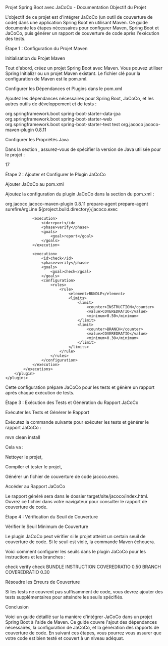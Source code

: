 Projet Spring Boot avec JaCoCo - Documentation
Objectif du Projet

L'objectif de ce projet est d'intégrer JaCoCo (un outil de couverture de code) dans une application Spring Boot en utilisant Maven. Ce guide documente les étapes nécessaires pour configurer Maven, Spring Boot et JaCoCo, puis générer un rapport de couverture de code après l'exécution des tests.

Étape 1 : Configuration du Projet Maven

Initialisation du Projet Maven

Tout d'abord, créez un projet Spring Boot avec Maven. Vous pouvez utiliser Spring Initializr ou un projet Maven existant. Le fichier clé pour la configuration de Maven est le pom.xml.

Configurer les Dépendances et Plugins dans le pom.xml

Ajoutez les dépendances nécessaires pour Spring Boot, JaCoCo, et les autres outils de développement et de tests :

<dependencies>
    <dependency>
        <groupId>org.springframework.boot</groupId>
        <artifactId>spring-boot-starter-data-jpa</artifactId>
    </dependency>
    <dependency>
        <groupId>org.springframework.boot</groupId>
        <artifactId>spring-boot-starter-web</artifactId>
    </dependency>
    <dependency>
        <groupId>org.springframework.boot</groupId>
        <artifactId>spring-boot-starter-test</artifactId>
        <scope>test</scope>
    </dependency>
    <dependency>
        <groupId>org.jacoco</groupId>
        <artifactId>jacoco-maven-plugin</artifactId>
        <version>0.8.11</version>
    </dependency>
</dependencies>


Configurer les Propriétés Java

Dans la section <properties>, assurez-vous de spécifier la version de Java utilisée pour le projet :

<properties>
    <java.version>17</java.version>
</properties>

Étape 2 : Ajouter et Configurer le Plugin JaCoCo

Ajouter JaCoCo au pom.xml

Ajoutez la configuration du plugin JaCoCo dans la section <build> du pom.xml :

<build>
    <plugins>
        <plugin>
            <groupId>org.jacoco</groupId>
            <artifactId>jacoco-maven-plugin</artifactId>
            <version>0.8.11</version>
            <executions>
                <execution>
                    <id>prepare-agent</id>
                    <goals>
                        <goal>prepare-agent</goal>
                    </goals>
                    <configuration>
                        <propertyName>surefireArgLine</propertyName>
                        <destFile>${project.build.directory}/jacoco.exec</destFile>
                    </configuration>
                </execution>

                <execution>
                    <id>report</id>
                    <phase>verify</phase>
                    <goals>
                        <goal>report</goal>
                    </goals>
                </execution>

                <execution>
                    <id>check</id>
                    <phase>verify</phase>
                    <goals>
                        <goal>check</goal>
                    </goals>
                    <configuration>
                        <rules>
                            <rule>
                                <element>BUNDLE</element>
                                <limits>
                                    <limit>
                                        <counter>INSTRUCTION</counter>
                                        <value>COVEREDRATIO</value>
                                        <minimum>0.50</minimum>
                                    </limit>
                                    <limit>
                                        <counter>BRANCH</counter>
                                        <value>COVEREDRATIO</value>
                                        <minimum>0.30</minimum>
                                    </limit>
                                </limits>
                            </rule>
                        </rules>
                    </configuration>
                </execution>
            </executions>
        </plugin>
    </plugins>
</build>


Cette configuration prépare JaCoCo pour les tests et génère un rapport après chaque exécution de tests.

Étape 3 : Exécution des Tests et Génération du Rapport JaCoCo

Exécuter les Tests et Générer le Rapport

Exécutez la commande suivante pour exécuter les tests et générer le rapport JaCoCo :

mvn clean install


Cela va :

Nettoyer le projet,

Compiler et tester le projet,

Générer un fichier de couverture de code jacoco.exec.

Accéder au Rapport JaCoCo

Le rapport généré sera dans le dossier target/site/jacoco/index.html. Ouvrez ce fichier dans votre navigateur pour consulter le rapport de couverture de code.

Étape 4 : Vérification du Seuil de Couverture

Vérifier le Seuil Minimum de Couverture

Le plugin JaCoCo peut vérifier si le projet atteint un certain seuil de couverture de code. Si le seuil est violé, la commande Maven échouera.

Voici comment configurer les seuils dans le plugin JaCoCo pour les instructions et les branches :

<execution>
    <id>check</id>
    <phase>verify</phase>
    <goals>
        <goal>check</goal>
    </goals>
    <configuration>
        <rules>
            <rule>
                <element>BUNDLE</element>
                <limits>
                    <limit>
                        <counter>INSTRUCTION</counter>
                        <value>COVEREDRATIO</value>
                        <minimum>0.50</minimum> <!-- Seuil de couverture des instructions -->
                    </limit>
                    <limit>
                        <counter>BRANCH</counter>
                        <value>COVEREDRATIO</value>
                        <minimum>0.30</minimum> <!-- Seuil de couverture des branches -->
                    </limit>
                </limits>
            </rule>
        </rules>
    </configuration>
</execution>


Résoudre les Erreurs de Couverture

Si les tests ne couvrent pas suffisamment de code, vous devrez ajouter des tests supplémentaires pour atteindre les seuils spécifiés.

Conclusion

Voici un guide détaillé sur la manière d'intégrer JaCoCo dans un projet Spring Boot à l'aide de Maven. Ce guide couvre l'ajout des dépendances nécessaires, la configuration de JaCoCo, et la génération des rapports de couverture de code. En suivant ces étapes, vous pourrez vous assurer que votre code est bien testé et couvert à un niveau adéquat.